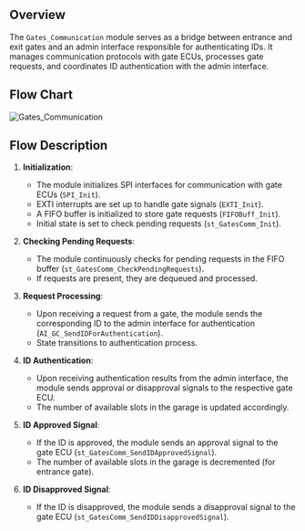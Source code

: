 ## Overview

The `Gates_Communication` module serves as a bridge between entrance and exit gates and an admin interface responsible for 
authenticating IDs. It manages communication protocols with gate ECUs, processes gate requests, and coordinates ID
authentication with the admin interface.

## Flow Chart
![Gates_Communication](https://github.com/eidHossam/Private_Vehicle_Parking/assets/106603484/c2011016-bad7-442d-b4f5-b65c001f3f5e)



## Flow Description

1. **Initialization**: 
   - The module initializes SPI interfaces for communication with gate ECUs (`SPI_Init`).
   - EXTI interrupts are set up to handle gate signals (`EXTI_Init`).
   - A FIFO buffer is initialized to store gate requests (`FIFOBuff_Init`).
   - Initial state is set to check pending requests (`st_GatesComm_Init`).

2. **Checking Pending Requests**:
   - The module continuously checks for pending requests in the FIFO buffer (`st_GatesComm_CheckPendingRequests`).
   - If requests are present, they are dequeued and processed.

3. **Request Processing**:
   - Upon receiving a request from a gate, the module sends the corresponding ID to the admin interface for authentication (`AI_GC_SendIDForAuthentication`).
   - State transitions to authentication process.

4. **ID Authentication**:
   - Upon receiving authentication results from the admin interface, the module sends approval or disapproval signals to the respective gate ECU.
   - The number of available slots in the garage is updated accordingly.

5. **ID Approved Signal**:
   - If the ID is approved, the module sends an approval signal to the gate ECU (`st_GatesComm_SendIDApprovedSignal`).
   - The number of available slots in the garage is decremented (for entrance gate).

6. **ID Disapproved Signal**:
   - If the ID is disapproved, the module sends a disapproval signal to the gate ECU (`st_GatesComm_SendIDDisapprovedSignal`).
